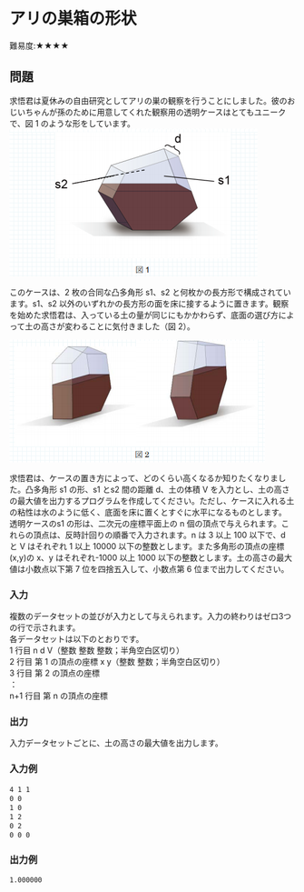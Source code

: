 # アリの巣箱の形状

難易度:★★★★

## 問題
求悟君は夏休みの自由研究としてアリの巣の観察を行うことにしました。彼のおじいちゃんが孫のために用意してくれた観察用の透明ケースはとてもユニークで、図 1 のような形をしています。
!["図"](./images/11-57_1.png)

このケースは、2 枚の合同な凸多角形 s1、s2 と何枚かの長方形で構成されています。s1、s2 以外のいずれかの長方形の面を床に接するように置きます。観察を始めた求悟君は、入っている土の量が同じにもかかわらず、底面の選び方によって土の高さが変わることに気付きました（図 2）。

!["図"](./images/11-57_2.png)

求悟君は、ケースの置き方によって、どのくらい高くなるか知りたくなりました。凸多角形 s1 の形、s1 とs2 間の距離 d、土の体積 V を入力とし、土の高さの最大値を出力するプログラムを作成してください。ただし、ケースに入れる土の粘性は水のように低く、底面を床に置くとすぐに水平になるものとします。  
透明ケースのs1 の形は、二次元の座標平面上の n 個の頂点で与えられます。これらの頂点は、反時計回りの順番で入力されます。n は 3 以上 100 以下で、d と V はそれぞれ 1 以上 10000 以下の整数とします。また多角形の頂点の座標(x,y)の x、y はそれぞれ-1000 以上 1000 以下の整数とします。土の高さの最大値は小数点以下第 7 位を四捨五入して、小数点第 6 位まで出力してください。


### 入力

複数のデータセットの並びが入力として与えられます。入力の終わりはゼロ3つの行で示されます。  
各データセットは以下のとおりです。  
1 行目 n d V（整数 整数 整数；半角空白区切り）  
2 行目 第 1 の頂点の座標 x y（整数 整数；半角空白区切り）  
3 行目 第 2 の頂点の座標  
：  
n+1 行目 第 n の頂点の座標

### 出力
入力データセットごとに、土の高さの最大値を出力します。

### 入力例
```
4 1 1
0 0
1 0
1 2
0 2
0 0 0
```



### 出力例
```
1.000000
